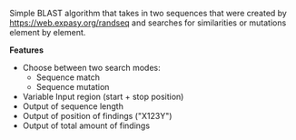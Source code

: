 Simple BLAST algorithm that takes in two sequences 
that were created by https://web.expasy.org/randseq and 
searches for similarities or mutations element by element.

**Features**
- Choose between two search modes:
  - Sequence match
  - Sequence mutation
- Variable Input region (start + stop position)
- Output of sequence length 
- Output of position of findings ("X123Y")
- Output of total amount of findings